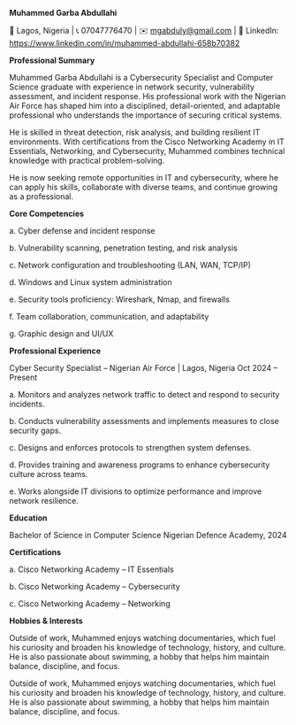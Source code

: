 
**Muhammed Garba Abdullahi**

📍 Lagos, Nigeria | 📞 07047776470 | ✉️ mgabduly@gmail.com | 🔗 LinkedIn: https://www.linkedin.com/in/muhammed-abdullahi-658b70382


**Professional Summary**

Muhammed Garba Abdullahi is a Cybersecurity Specialist and Computer Science graduate with experience in network security, vulnerability assessment, and incident response. His professional work with the Nigerian Air Force has shaped him into a disciplined, detail-oriented, and adaptable professional who understands the importance of securing critical systems.

He is skilled in threat detection, risk analysis, and building resilient IT environments. With certifications from the Cisco Networking Academy in IT Essentials, Networking, and Cybersecurity, Muhammed combines technical knowledge with practical problem-solving.

He is now seeking remote opportunities in IT and cybersecurity, where he can apply his skills, collaborate with diverse teams, and continue growing as a professional.


**Core Competencies**

a. Cyber defense and incident response

b. Vulnerability scanning, penetration testing, and risk analysis

c. Network configuration and troubleshooting (LAN, WAN, TCP/IP)

d. Windows and Linux system administration

e. Security tools proficiency: Wireshark, Nmap, and firewalls

f. Team collaboration, communication, and adaptability

g. Graphic design and UI/UX


**Professional Experience**

Cyber Security Specialist – Nigerian Air Force | Lagos, Nigeria
Oct 2024 – Present

a. Monitors and analyzes network traffic to detect and respond to security incidents.

b. Conducts vulnerability assessments and implements measures to close security gaps.

c. Designs and enforces protocols to strengthen system defenses.

d. Provides training and awareness programs to enhance cybersecurity culture across teams.

e. Works alongside IT divisions to optimize performance and improve network resilience.


**Education**

Bachelor of Science in Computer Science
Nigerian Defence Academy, 2024


**Certifications**

a. Cisco Networking Academy – IT Essentials

b. Cisco Networking Academy – Cybersecurity

c. Cisco Networking Academy – Networking

**Hobbies & Interests**

Outside of work, Muhammed enjoys watching documentaries, which fuel his curiosity and broaden his knowledge of technology, history, and culture. He is also passionate about swimming, a hobby that helps him maintain balance, discipline, and focus.

Outside of work, Muhammed enjoys watching documentaries, which fuel his curiosity and broaden his knowledge of technology, history, and culture. He is also passionate about swimming, a hobby that helps him maintain balance, discipline, and focus.
